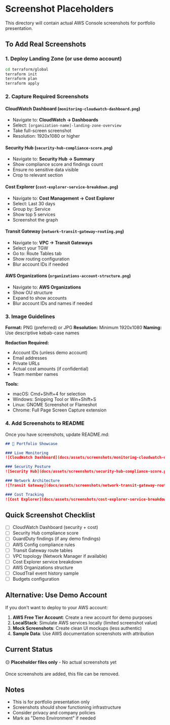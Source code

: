 # Screenshot Placeholders

This directory will contain actual AWS Console screenshots for portfolio presentation.

## To Add Real Screenshots

### 1. Deploy Landing Zone (or use demo account)
```bash
cd terraform/global
terraform init
terraform plan
terraform apply
```

### 2. Capture Required Screenshots

#### CloudWatch Dashboard (`monitoring-cloudwatch-dashboard.png`)
- Navigate to: **CloudWatch → Dashboards**
- Select: `[organization-name]-landing-zone-overview`
- Take full-screen screenshot
- Resolution: 1920x1080 or higher

#### Security Hub (`security-hub-compliance-score.png`)
- Navigate to: **Security Hub → Summary**
- Show compliance score and findings count
- Ensure no sensitive data visible
- Crop to relevant section

#### Cost Explorer (`cost-explorer-service-breakdown.png`)
- Navigate to: **Cost Management → Cost Explorer**
- Select: Last 30 days
- Group by: Service
- Show top 5 services
- Screenshot the graph

#### Transit Gateway (`network-transit-gateway-routing.png`)
- Navigate to: **VPC → Transit Gateways**
- Select your TGW
- Go to: Route Tables tab
- Show routing configuration
- Blur account IDs if needed

#### AWS Organizations (`organizations-account-structure.png`)
- Navigate to: **AWS Organizations**
- Show OU structure
- Expand to show accounts
- Blur account IDs and names if needed

### 3. Image Guidelines

**Format:** PNG (preferred) or JPG
**Resolution:** Minimum 1920x1080
**Naming:** Use descriptive kebab-case names

**Redaction Required:**
- Account IDs (unless demo account)
- Email addresses
- Private URLs
- Actual cost amounts (if confidential)
- Team member names

**Tools:**
- macOS: Cmd+Shift+4 for selection
- Windows: Snipping Tool or Win+Shift+S
- Linux: GNOME Screenshot or Flameshot
- Chrome: Full Page Screen Capture extension

### 4. Add Screenshots to README

Once you have screenshots, update README.md:

```markdown
## 📸 Portfolio Showcase

### Live Monitoring
![CloudWatch Dashboard](docs/assets/screenshots/monitoring-cloudwatch-dashboard.png)

### Security Posture
![Security Hub](docs/assets/screenshots/security-hub-compliance-score.png)

### Network Architecture
![Transit Gateway](docs/assets/screenshots/network-transit-gateway-routing.png)

### Cost Tracking
![Cost Explorer](docs/assets/screenshots/cost-explorer-service-breakdown.png)
```

## Quick Screenshot Checklist

- [ ] CloudWatch Dashboard (security + cost)
- [ ] Security Hub compliance score
- [ ] GuardDuty findings (if any demo findings)
- [ ] AWS Config compliance rules
- [ ] Transit Gateway route tables
- [ ] VPC topology (Network Manager if available)
- [ ] Cost Explorer service breakdown
- [ ] AWS Organizations structure
- [ ] CloudTrail event history sample
- [ ] Budgets configuration

## Alternative: Use Demo Account

If you don't want to deploy to your AWS account:

1. **AWS Free Tier Account**: Create a new account for demo purposes
2. **LocalStack**: Simulate AWS services locally (limited screenshot value)
3. **Mock Screenshots**: Create clean UI mockups (less authentic)
4. **Sample Data**: Use AWS documentation screenshots with attribution

## Current Status

🟡 **Placeholder files only** - No actual screenshots yet

Once screenshots are added, this file can be removed.

## Notes

- This is for portfolio presentation only
- Screenshots should show functioning infrastructure
- Consider privacy and company policies
- Mark as "Demo Environment" if needed
